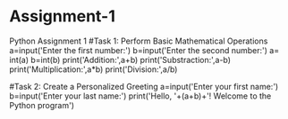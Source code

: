 # Assignment-1
Python Assignment 1
#Task 1: Perform Basic Mathematical Operations
a=input('Enter the first number:')
b=input('Enter the second number:')
a= int(a)
b=int(b)
print('Addition:',a+b)
print('Substraction:',a-b)
print('Multiplication:',a*b)
print('Division:',a/b)

#Task 2: Create a Personalized Greeting
a=input('Enter your first name:')
b=input('Enter your last name:')
print('Hello, '+(a+b)+'! Welcome to the Python program')
